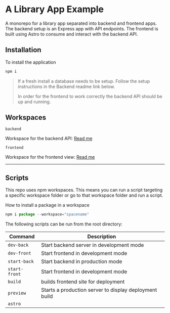 # A Library App Example
A monorepo for a library app separated into backend and frontend apps. The backend setup is an Express app with API endpoints. The frontend is built using Astro to consume and interact with the backend API.

## Installation
To install the application
```javascript
npm i
```
> If a fresh install a database needs to be setup. Follow the setup instructions in the Backend readme link below.
>
> In order for the frontend to work correctly the backend API should be up and running.

## Workspaces
`backend`

Workspace for the backend API: [Read me](./backend/README.md)

`frontend`

Workspace for the frontend view: [Read me](./frontend/README.md)

---

## Scripts
This repo uses npm workspaces. This means you can run a script targeting a specific workspace folder or go to that workspace folder and run a script.

How to install a package in a workspace
```javascript
npm i package --workspace="spacename"
```

The following scripts can be run from the root directory:

| Command | Description |
| ------- | ----------- |
| `dev-back` | Start backend server in development mode |
| `dev-front` | Start frontend in development mode |
| `start-back` | Start backend in production mode |
| `start-front` | Start frontend in development mode |
| `build` | builds frontend site for deployment |
| `preview` | Starts a production server to display deployment build |
| `astro` |  |
